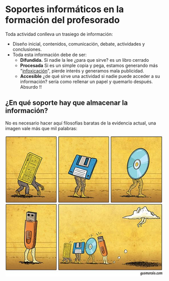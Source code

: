 
# Soportes informáticos en la formación del profesorado

Toda actividad conlleva un trasiego de información:

- Diseño inicial, contenidos, comunicación, debate, actividades y conclusiones.
- Toda esta información debe de ser:
    - **Difundida.** Si nadie la lee ¿para que sirve? es un libro cerrado
    - **Procesada** Si es un simple copia y pega, estamos generando más "[infoxicación](https://es.wikipedia.org/wiki/Sobrecarga_informativa)", pierde interés y generamos mala publicidad.
    - **Accesible** ¿de qué sirve una actividad si nadie puede acceder a su información? sería como rellenar un papel y quemarlo después. Absurdo !!

## ¿En qué soporte hay que almacenar la información?

No es necesario hacer aquí filosofías baratas de la evidencia actual, una imagen vale más que mil palabras:

![](img/diferentes-tipos-de-soporte.png)